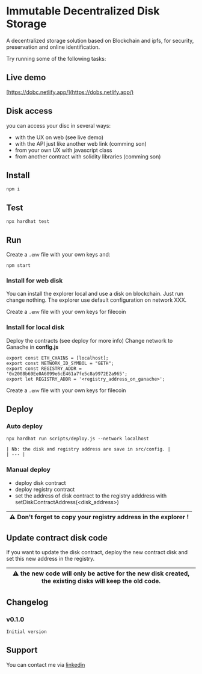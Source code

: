 # Immutable Decentralized Disk Storage

A decentralized storage solution based on Blockchain and ipfs, for security, preservation and online identification.

Try running some of the following tasks:

## Live demo
[https://dobc.netlify.app/](https://dobs.netlify.app/)


## Disk access 

you can access your disc in several ways:
- with the UX on web (see live demo)
- with the API just like another web link (comming son)
- from your own UX with javascript class
- from another contract with solidity libraries (comming son)

## Install

```shell
npm i
```

## Test

```shell
npx hardhat test
```

## Run

Create a `.env` file with your own keys and:

```shell
npm start
```

### Install for web disk

You can install the explorer local and use a disk on blockchain. Just run change nothing.
The explorer use default configuration on network XXX.

Create a `.env` file with your own keys for filecoin

### Install for local disk

Deploy the contracts (see deploy for more info)
Change network to Ganache in **config.js**
```
export const ETH_CHAINS = [localhost];
export const NETWORK_ID_SYMBOL = "GETH";
export const REGISTRY_ADDR = '0x2008b69Ee0A6099e6cE461a7fe5c8a9972E2a965';
export let REGISTRY_ADDR = '<registry_address_on_ganache>';
```

Create a `.env` file with your own keys for filecoin

## Deploy

### Auto deploy

```shell
npx hardhat run scripts/deploy.js --network localhost
```
	| Nb: the disk and registry address are save in src/config. |
	| --- |

### Manual deploy

- deploy disk contract
- deploy registry contract
- set the address of disk contract to the registry adddress with setDiskContractAddress(<disk_address>)

| :warning: Don't forget to copy your registry address in the explorer ! |
| --- |

## Update contract disk code

If you want to update the disk contract, deploy the new contract disk and set this new address in the registry.

| :warning: the new code will only be active for the new disk created, the existing disks will keep the old code. |
| --- |

## Changelog

### v0.1.0

    Initial version

## Support

You can contact me via [linkedin](https://www.linkedin.com/in/olivier-fernandez-95ba90218/)
